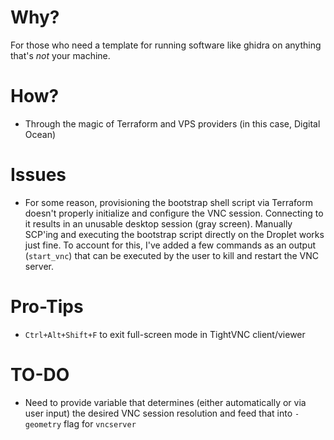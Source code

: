 # Why?
For those who need a template for running software like ghidra on anything that's *not* your machine.

# How?
* Through the magic of Terraform and VPS providers (in this case, Digital Ocean)

# Issues
* For some reason, provisioning the bootstrap shell script via Terraform doesn't properly initialize and configure the VNC session. Connecting to it results in an unusable desktop session (gray screen). Manually SCP'ing and executing the bootstrap script directly on the Droplet works just fine. To account for this, I've added a few commands as an output (`start_vnc`) that can be executed by the user to kill and restart the VNC server.

# Pro-Tips
* `Ctrl+Alt+Shift+F` to exit full-screen mode in TightVNC client/viewer

# TO-DO
* Need to provide variable that determines (either automatically or via user input) the desired VNC session resolution and feed that into `-geometry` flag for `vncserver`